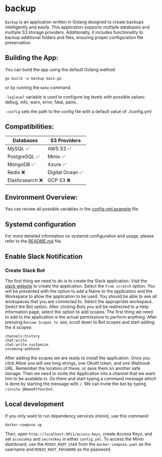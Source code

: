 # backup

`Backup` is an application written in Golang designed to create backups intelligently and easily. This application supports multiple databases and multiple S3 storage providers. Additionally, it includes functionality to backup additional folders and files, ensuring proper configuration file preservation.

## Building the App:
You can build the app using the default Golang method

```
go build -o backup main.go
```

 or by running the `make` command.

`-loglevel` variable is used to configure log levels with possible values: debug, info, warn, error, fatal, panic.

`-config` sets the path to the config file with a default value of ./config.yml

## Compatibilities:
| Databases    | S3 Providers |
| -------- | ------- |
| MySQL :white_check_mark: | AWS S3   :white_check_mark: |
| PostgreSQL :white_check_mark: | Minio :white_check_mark: |
| MongoDB :white_check_mark: | Azure :white_check_mark: |
| Redis :x: | Digital Ocean :white_check_mark: |
| Elasticsearch :x: | GCP S3 :x: |

## Environment Overview:
You can review all possible variables in the [config.yml.example](config.yml.example) file.

## Systemd configuration
For more detailed information on systemd configuration and usage, please refer to the [README.md](examples/systemd/README.md) file.

## Enable Slack Notification
### Create Slack Bot
The first thing we need to do is to create the Slack application. Visit the [slack website](https://api.slack.com/apps?new_app=1) to create the application. Select the `From scratch` option. 
You will be presented with the option to add a Name to the application and the Workspace to allow the application to be used. You should be able to see all workspaces that you are connected to. Select the appropriate workspace.
Select the Bot option.
After clicking Bots you will be redirected to a Help information page, select the option to add scopes. The first thing we need to add to the application is the actual permissions to perform anything.
After pressing `Review Scopes to Add`, scroll down to Bot scopes and start adding the 4 scopes:
```
channels:history
chat:write
chat:write.customize
incoming-webhook
```
After adding the scopes we are ready to install the application. Once you click Allow you will see long strings, one OAuth token, and one Webhook URL. Remember the location of these, or save them on another safe storage. Then we need to invite the Application into a channel that we want him to be available in.
Go there and start typing a command message which is done by starting the message with `/`. We can invite the bot by typing `/invite @NameOfYourbot`.

## Local development
If you only want to run dependency services (minio), use this command:
```
docker-compose up
```

Then, open `http://localhost:9011/access-keys`, create Access Keys, and set `accessKey` and `secretKey` in either `config.yml`. To access the Minio dashboard, use the `MINIO_ROOT_USER` from the `docker-compose.yaml` as the username and `MINIO_ROOT_PASSWORD` as the password.